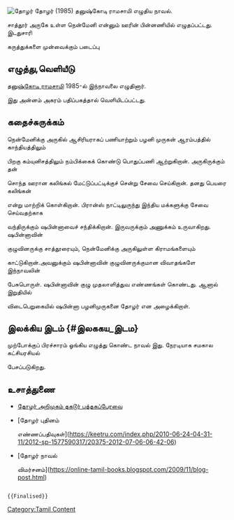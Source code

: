 ![தோழர்](தோழர்.jpg "தோழர்") தோழர் (1985) தனுஷ்கோடி ராமசாமி எழுதிய நாவல்.
சாத்தூர் அருகே உள்ள நென்மேனி என்னும் ஊரின் பின்னணியில் எழுதப்பட்டது. இடதுசாரி
கருத்துக்களை முன்வைக்கும் படைப்பு

## எழுத்து,வெளியீடு

[தனுஷ்கோடி ராமசாமி](தனுஷ்கோடி_ராமசாமி "wikilink") 1985-ல் இந்நாவலை எழுதினார்.
இது அன்னம் அகரம் பதிப்பகத்தால் வெளியிடப்பட்டது.

## கதைச்சுருக்கம்

நென்மேனிக்கு அருகில் ஆசிரியராகப் பணியாற்றும் பழனி முருகன் ஆரம்பத்தில் காந்தியத்திலும்
பிறகு கம்யுனிசத்திலும் நம்பிக்கைக் கொண்டு பொதுப்பணி ஆற்றுகிறான். அருகிருக்கும் தன்
சொந்த ஊரான கலிங்கல் மேட்டுப்பட்டிக்குச் சென்று சேவை செய்கிறான். தனது பெயரை கலிங்கன்
என்று மாற்றிக் கொள்கிறான். பிரான்ஸ் நாட்டிலுருந்து இந்திய மக்களுக்கு சேவை செய்வதற்காக
வந்திருக்கும் ஷபின்னாவைச் சந்திக்கிறான். இருவருக்கும் அணுக்கம் உருவாகிறது. ஷபின்னாவின்
குழுவினருக்கு சாத்தூரையும், நென்மேனிக்கு அருகிலுள்ள கிராமங்களையும்
காட்டுகிறான்.அவனுக்கும் ஷபின்னாவின் குழுவினருக்குமான விவாதங்களே இந்நாவலின்
பேசுபொருள். ஷபின்னாவின் குழு முதலாளித்துவ எண்ணங்கள் கொண்டது. ஆனால் இறுதியில்
விடைபெறுகையில் ஷபின்னா பழனிமுருகனை தோழர் என அழைக்கிறாள்.

## இலக்கிய இடம் {#இலககய_இடம}

முற்போக்குப் பிரச்சாரம் ஓங்கிய எழுத்து கொண்ட நாவல் இது. நேரடியாக சமகால கட்சியரசியல்
பேசப்படுகிறது.

## உசாத்துணை

-   [தோழர் அறிமுகம் தகடூர் புத்தகப்பேரவை](https://youtu.be/MT7MR09xhR8)
-   [தோழர் புதினம்
    எண்ணப்பதிவுகள்](https://keetru.com/index.php/2010-06-24-04-31-11/2012-sp-1577590317/20375-2012-07-06-06-42-06)
-   [தோழர் நாவல்
    விமர்சனம்](https://online-tamil-books.blogspot.com/2009/11/blog-post.html)

```{=mediawiki}
{{Finalised}}
```
[Category:Tamil Content](Category:Tamil_Content "wikilink")
